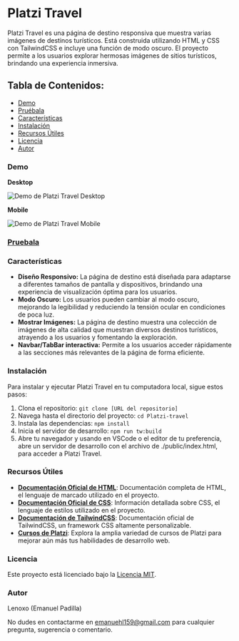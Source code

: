 # Platzi Travel

Platzi Travel es una página de destino responsiva que muestra varias imágenes de destinos turísticos. Está construida utilizando HTML y CSS con TailwindCSS e incluye una función de modo oscuro. El proyecto permite a los usuarios explorar hermosas imágenes de sitios turísticos, brindando una experiencia inmersiva.

## Tabla de Contenidos:
- [Demo](#demo)
- [Pruébala](#pruébala)
- [Características](#características)
- [Instalación](#instalación)
- [Recursos Útiles](#recursos-útiles)
- [Licencia](#licencia)
- [Autor](#autor)

### Demo
**Desktop**

![Demo de Platzi Travel Desktop](https://media.giphy.com/media/29OErGV0Siz76ooLe8/giphy.gif)

**Mobile**

![Demo de Platzi Travel Mobile](https://media.giphy.com/media/v1.Y2lkPTc5MGI3NjExMjk5OWU1NDg4MzdiOTY0MDkwOTdlMTNlYzAwZDZmYmE5YjdkZTFhYyZlcD12MV9pbnRlcm5hbF9naWZzX2dpZklkJmN0PWc/HJa9qqx7eGvfNTLsCF/giphy.gif)

### [Pruebala](https://lenoxo.github.io/platzi-travel)

### Características

- **Diseño Responsivo:** La página de destino está diseñada para adaptarse a diferentes tamaños de pantalla y dispositivos, brindando una experiencia de visualización óptima para los usuarios.
- **Modo Oscuro:** Los usuarios pueden cambiar al modo oscuro, mejorando la legibilidad y reduciendo la tensión ocular en condiciones de poca luz.
- **Mostrar Imágenes:** La página de destino muestra una colección de imágenes de alta calidad que muestran diversos destinos turísticos, atrayendo a los usuarios y fomentando la exploración.
- **Navbar/TabBar interactiva:** Permite a los usuarios acceder rápidamente a las secciones más relevantes de la página de forma eficiente.

### Instalación

Para instalar y ejecutar Platzi Travel en tu computadora local, sigue estos pasos:

1. Clona el repositorio: `git clone [URL del repositorio]`
2. Navega hasta el directorio del proyecto: `cd Platzi-travel`
3. Instala las dependencias: `npm install`
4. Inicia el servidor de desarrollo: `npm run tw:build`
5. Abre tu navegador y usando en VSCode o el editor de tu preferencia, abre un servidor de desarrollo con el archivo de ./public/index.html, para acceder a Platzi Travel.

### Recursos Útiles

- **[Documentación Oficial de HTML](https://developer.mozilla.org/es/docs/Web/HTML)**: Documentación completa de HTML, el lenguaje de marcado utilizado en el proyecto.
- **[Documentación Oficial de CSS](https://developer.mozilla.org/es/docs/Web/CSS)**: Información detallada sobre CSS, el lenguaje de estilos utilizado en el proyecto.
- **[Documentación de TailwindCSS](https://tailwindcss.com/)**: Documentación oficial de TailwindCSS, un framework CSS altamente personalizable.
- **[Cursos de Platzi](https://platzi.com/cursos/)**: Explora la amplia variedad de cursos de Platzi para mejorar aún más tus habilidades de desarrollo web.

### Licencia

Este proyecto está licenciado bajo la [Licencia MIT](LICENSE).

### Autor

Lenoxo (Emanuel Padilla)

No dudes en contactarme en [emanuehl159@gmail.com](mailto:emanuehl159@gmail.com) para cualquier pregunta, sugerencia o comentario.